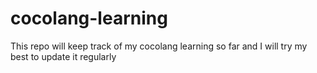 # cocolang-learning     
This repo will keep track of my cocolang learning so far and I will try my best to update it regularly
